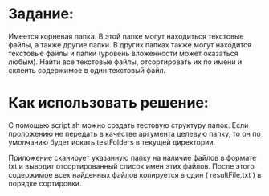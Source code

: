 # Задание:
Имеется корневая папка. В этой папке могут находиться текстовые файлы, а также другие папки. В других папках также могут находится текстовые файлы и папки (уровень вложенности может оказаться любым).
Найти все текстовые файлы, отсортировать их по имени и склеить содержимое в один текстовый файл.

# Как использовать решение:
С помощью script.sh можно создать тестовую структуру папок.
Если проложению не передать в качестве аргумента целевую папку, то он по умолчанию будет искать testFolders в текущей директории.

Приложение сканирует указанную папку на наличие файлов в формате txt и выводит отсортированный список имен этих файлов.
После этого содержимое всех найденных файлов копируется в один ( resultFile.txt ) в порядке сортировки. 